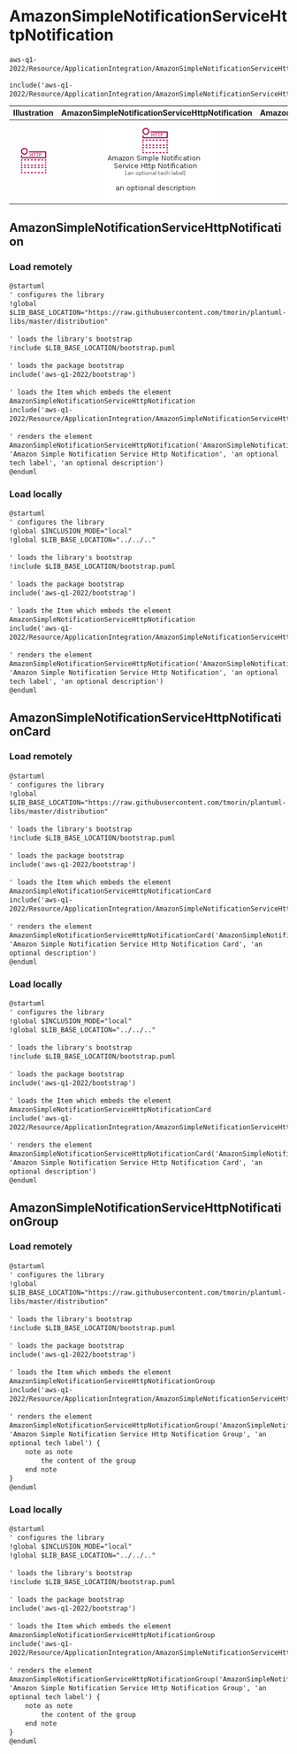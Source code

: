 # AmazonSimpleNotificationServiceHttpNotification


```text
aws-q1-2022/Resource/ApplicationIntegration/AmazonSimpleNotificationServiceHttpNotification
```

```text
include('aws-q1-2022/Resource/ApplicationIntegration/AmazonSimpleNotificationServiceHttpNotification')
```



| Illustration | AmazonSimpleNotificationServiceHttpNotification | AmazonSimpleNotificationServiceHttpNotificationCard | AmazonSimpleNotificationServiceHttpNotificationGroup |
| :---: | :---: | :---: | :---: |
| ![illustration for Illustration](../../../aws-q1-2022/Resource/ApplicationIntegration/AmazonSimpleNotificationServiceHttpNotification.png) | ![illustration for AmazonSimpleNotificationServiceHttpNotification](../../../aws-q1-2022/Resource/ApplicationIntegration/AmazonSimpleNotificationServiceHttpNotification.Local.png) | ![illustration for AmazonSimpleNotificationServiceHttpNotificationCard](../../../aws-q1-2022/Resource/ApplicationIntegration/AmazonSimpleNotificationServiceHttpNotificationCard.Local.png) | ![illustration for AmazonSimpleNotificationServiceHttpNotificationGroup](../../../aws-q1-2022/Resource/ApplicationIntegration/AmazonSimpleNotificationServiceHttpNotificationGroup.Local.png) |




## AmazonSimpleNotificationServiceHttpNotification

### Load remotely
```plantuml
@startuml
' configures the library
!global $LIB_BASE_LOCATION="https://raw.githubusercontent.com/tmorin/plantuml-libs/master/distribution"

' loads the library's bootstrap
!include $LIB_BASE_LOCATION/bootstrap.puml

' loads the package bootstrap
include('aws-q1-2022/bootstrap')

' loads the Item which embeds the element AmazonSimpleNotificationServiceHttpNotification
include('aws-q1-2022/Resource/ApplicationIntegration/AmazonSimpleNotificationServiceHttpNotification')

' renders the element
AmazonSimpleNotificationServiceHttpNotification('AmazonSimpleNotificationServiceHttpNotification', 'Amazon Simple Notification Service Http Notification', 'an optional tech label', 'an optional description')
@enduml
```

### Load locally
```plantuml
@startuml
' configures the library
!global $INCLUSION_MODE="local"
!global $LIB_BASE_LOCATION="../../.."

' loads the library's bootstrap
!include $LIB_BASE_LOCATION/bootstrap.puml

' loads the package bootstrap
include('aws-q1-2022/bootstrap')

' loads the Item which embeds the element AmazonSimpleNotificationServiceHttpNotification
include('aws-q1-2022/Resource/ApplicationIntegration/AmazonSimpleNotificationServiceHttpNotification')

' renders the element
AmazonSimpleNotificationServiceHttpNotification('AmazonSimpleNotificationServiceHttpNotification', 'Amazon Simple Notification Service Http Notification', 'an optional tech label', 'an optional description')
@enduml
```

## AmazonSimpleNotificationServiceHttpNotificationCard

### Load remotely
```plantuml
@startuml
' configures the library
!global $LIB_BASE_LOCATION="https://raw.githubusercontent.com/tmorin/plantuml-libs/master/distribution"

' loads the library's bootstrap
!include $LIB_BASE_LOCATION/bootstrap.puml

' loads the package bootstrap
include('aws-q1-2022/bootstrap')

' loads the Item which embeds the element AmazonSimpleNotificationServiceHttpNotificationCard
include('aws-q1-2022/Resource/ApplicationIntegration/AmazonSimpleNotificationServiceHttpNotification')

' renders the element
AmazonSimpleNotificationServiceHttpNotificationCard('AmazonSimpleNotificationServiceHttpNotificationCard', 'Amazon Simple Notification Service Http Notification Card', 'an optional description')
@enduml
```

### Load locally
```plantuml
@startuml
' configures the library
!global $INCLUSION_MODE="local"
!global $LIB_BASE_LOCATION="../../.."

' loads the library's bootstrap
!include $LIB_BASE_LOCATION/bootstrap.puml

' loads the package bootstrap
include('aws-q1-2022/bootstrap')

' loads the Item which embeds the element AmazonSimpleNotificationServiceHttpNotificationCard
include('aws-q1-2022/Resource/ApplicationIntegration/AmazonSimpleNotificationServiceHttpNotification')

' renders the element
AmazonSimpleNotificationServiceHttpNotificationCard('AmazonSimpleNotificationServiceHttpNotificationCard', 'Amazon Simple Notification Service Http Notification Card', 'an optional description')
@enduml
```

## AmazonSimpleNotificationServiceHttpNotificationGroup

### Load remotely
```plantuml
@startuml
' configures the library
!global $LIB_BASE_LOCATION="https://raw.githubusercontent.com/tmorin/plantuml-libs/master/distribution"

' loads the library's bootstrap
!include $LIB_BASE_LOCATION/bootstrap.puml

' loads the package bootstrap
include('aws-q1-2022/bootstrap')

' loads the Item which embeds the element AmazonSimpleNotificationServiceHttpNotificationGroup
include('aws-q1-2022/Resource/ApplicationIntegration/AmazonSimpleNotificationServiceHttpNotification')

' renders the element
AmazonSimpleNotificationServiceHttpNotificationGroup('AmazonSimpleNotificationServiceHttpNotificationGroup', 'Amazon Simple Notification Service Http Notification Group', 'an optional tech label') {
    note as note
        the content of the group
    end note
}
@enduml
```

### Load locally
```plantuml
@startuml
' configures the library
!global $INCLUSION_MODE="local"
!global $LIB_BASE_LOCATION="../../.."

' loads the library's bootstrap
!include $LIB_BASE_LOCATION/bootstrap.puml

' loads the package bootstrap
include('aws-q1-2022/bootstrap')

' loads the Item which embeds the element AmazonSimpleNotificationServiceHttpNotificationGroup
include('aws-q1-2022/Resource/ApplicationIntegration/AmazonSimpleNotificationServiceHttpNotification')

' renders the element
AmazonSimpleNotificationServiceHttpNotificationGroup('AmazonSimpleNotificationServiceHttpNotificationGroup', 'Amazon Simple Notification Service Http Notification Group', 'an optional tech label') {
    note as note
        the content of the group
    end note
}
@enduml
```

